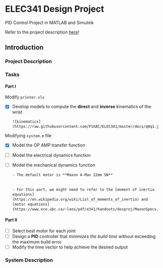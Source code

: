 # ELEC341 Design Project
PID Control Project in MATLAB and Simulink

Refer to the project description [here](https://www.ece.ubc.ca/~leos/pdf/e341/proj/Proj17.pdf)!

## Introduction

### Project Description

### Tasks

#### Part I

Modify `printer.slx`

- [x] Develop models to compute the **direct** and **inverse** kinematics of the wrist

      ![kinematics](https://raw.githubusercontent.com/FSXAC/ELEC341/master/docs/q0q1.jpg)



Modifying `system.m` file

- [x] Model the OP AMP transfer function

- [ ] Model the electrical dynamics function

- [ ] Model the mechanical dynamics function

      - The default motor is **Maxon A-Max 22mm 5W** 


      - For this part, we might need to refer to the [moment of inertia equations](https://en.wikipedia.org/wiki/List_of_moments_of_inertia) and [motor equations](https://www.ece.ubc.ca/~leos/pdf/e341/handouts/desproj/MaxonSpecs.pdf)

#### Part II

- [ ] Select best motor for each joint
- [ ] Design a **PID** controller that *minimizes the build time* without exceeding the maximum build error
- [ ] Modify the time vector to help achieve the desired output

### System Description

